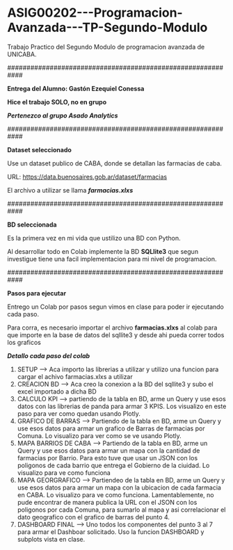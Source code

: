 # ASIG00202---Programacion-Avanzada---TP-Segundo-Modulo

Trabajo Practico del Segundo Modulo de programacion avanzada de UNICABA. 

############################################################

**Entrega del Alumno: Gastón Ezequiel Conessa** 

**Hice el trabajo SOLO, no en grupo** 

***Pertenezco al grupo Asado Analytics***

############################################################

**Dataset seleccionado**

Use un dataset publico de CABA, donde se detallan las farmacias de caba.

URL: https://data.buenosaires.gob.ar/dataset/farmacias 

El archivo a utilizar se llama ***farmacias.xlxs***

############################################################

**BD seleccionada**

Es la primera vez en mi vida que ustilizo una BD con Python. 

Al desarrollar todo en Colab implemente la BD **SQLlite3** que segun investigue tiene una facil implementacion para mi nivel de programacion.

############################################################

**Pasos para ejecutar**

Entrego un Colab por pasos segun vimos en clase para poder ir ejecutando cada paso.

Para corra, es necesario importar el archivo **farmacias.xlxs** al colab para que importe en la base de datos del sqllite3 y desde ahi pueda correr todos los graficos

***Detallo cada paso del colab***

1) SETUP --> Aca importo las librerias a utilizar y utilizo una funcion para cargar el achivo farmacias.xlxs a utilizar
2) CREACION BD --> Aca creo la conexion a la BD del sqllite3 y subo el excel importado a dicha BD
3) CALCULO KPI --> partiendo de la tabla en BD, arme un Query y use esos datos con las librerias de panda para armar 3 KPIS. Los visualizo en este paso para ver como quedan usando Plotly.
4) GRAFICO DE BARRAS --> Partiendo de la tabla en BD, arme un Query y use esos datos para armar un grafico de Barras de farmacias por Comuna. Lo visualizo para ver como se ve usando Plotly.
5) MAPA BARRIOS DE CABA --> Partiendo de la tabla en BD, arme un Query y use esos datos para armar un mapa con la cantidad de farmacias por Barrio. Para esto tuve que usar un JSON con los poligonos de cada barrio que entrega el Gobierno de la ciuidad. Lo visualizo para ve como funciona 
6) MAPA GEORGRAFICO --> Partiendeo de la tabla en BD, arme un Query y use esos datos para armar un mapa con la ubicacion de cada farmacia en CABA. Lo visualizo para ve como funciona. Lamentablemente, no pude encontrar de manera publica la URL con el JSON con los poligonos por cada Comuna, para sumarlo al mapa y asi correlacionar el dato geografico con el grafico de barras del punto 4.
7) DASHBOARD FINAL --> Uno todos los componentes del punto 3 al 7 para armar el Dashboar solicitado. Uso la funcion DASHBOARD y subplots vista en clase.


